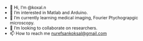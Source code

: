 - 👋 Hi, I’m @koxal.n
- 👀 I’m interested in Matlab and Arduino.
- 🌱 I’m currently learning medical imaging, Fourier Ptychograpgic microscopy.
- 💞️ I’m looking to collaborate on researchers.
- 📫 How to reach me nurefsankoksal@gmail.com

<!---
koxal.n/koxal.n is a ✨ special ✨ repository because its `README.md` (this file) appears on your GitHub profile.
You can click the Preview link to take a look at your changes.
--->
